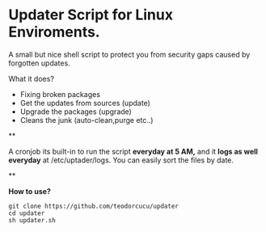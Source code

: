 
# Updater Script for Linux Enviroments.

A small but nice shell script to protect you from security gaps caused by forgotten updates.

What it does?

- Fixing broken  packages
- Get the updates from sources (update)
- Upgrade the packages (upgrade)
- Cleans the junk (auto-clean,purge etc..)

**

A cronjob its built-in to run the script **everyday at 5 AM,** and it **logs as well everyday** at /etc/uptader/logs. You can easily sort the files by date.

** 

**How to use?**

    git clone https://github.com/teodorcucu/updater
    cd updater
    sh updater.sh
